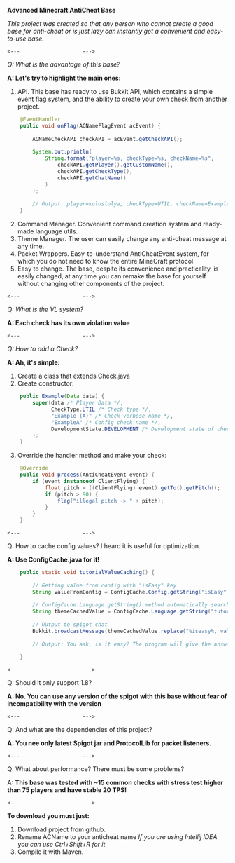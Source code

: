 **Advanced Minecraft AntiCheat Base**

_This project was created so that any person who cannot create a good base for anti-cheat or is just lazy can instantly get a convenient and easy-to-use base._

```<---                    --->```

_Q: What is the advantage of this base?_

**A: Let's try to highlight the main ones:**
1) API. This base has ready to use Bukkit API, which contains a simple event flag system, and the ability to create your own check from another project.
```java
    @EventHandler
    public void onFlag(ACNameFlagEvent acEvent) {
        
        ACNameCheckAPI checkAPI = acEvent.getCheckAPI();
        
        System.out.println(
            String.format("player=%s, checkType=%s, checkName=%s", 
                checkAPI.getPlayer().getCustomName(),
                checkAPI.getCheckType(),
                checkAPI.getChatName()
            )
        );
        
        // Output: player=koloslolya, checkType=UTIL, checkName=Example (A)
    }

```
2) Command Manager. Convenient command creation system and ready-made language utils.
3) Theme Manager. The user can easily change any anti-cheat message at any time.
4) Packet Wrappers. Easy-to-understand AntiCheatEvent system, for which you do not need to know the entire MineCraft protocol.
5) Easy to change. The base, despite its convenience and practicality, is easily changed, at any time you can remake the base for yourself without changing other components of the project.

```<---                    --->```

_Q: What is the VL system?_

**A: Each check has its own violation value**

```<---                    --->```

_Q: How to add a Check?_

**A: Ah, it's simple:**
1) Create a class that extends Check.java
2) Create constructor:
```java
    public Example(Data data) {
        super(data /* Player Data */, 
              CheckType.UTIL /* Check type */, 
              "Example (A)" /* Check verbose name */, 
              "ExampleA" /* Config check name */, 
              DevelopmentState.DEVELOPMENT /* Development state of check */
        );
    }  
```
3) Override the handler method and make your check:
```java
    @Override
    public void process(AntiCheatEvent event) {
        if (event instanceof ClientFlying) {
            float pitch = ((ClientFlying) event).getTo().getPitch();
            if (pitch > 90) {
                flag("illegal pitch -> " + pitch);
            }
        }
    }
```

```<---                    --->```

Q: How to cache config values? I heard it is useful for optimization.

**A: Use ConfigCache.java for it!**

```java
    public static void tutorialValueCaching() {
    
        // Getting value from config with "isEasy" key
        String valueFromConfig = ConfigCache.Config.getString("isEasy");
        
        // ConfigCache.Language.getString() method automatically searches for a given theme
        String themeCachedValue = ConfigCache.Language.getString("tutorialValueCaching");
        
        // Output to spigot chat
        Bukkit.broadcastMessage(themeCachedValue.replace("%iseasy%, valueFromConfig));
        
        // Output: You ask, is it easy? The program will give the answer: true
        
    }

```

```<---                    --->```

Q: Should it only support 1.8?

**A: No. You can use any version of the spigot with this base without fear of incompatibility with the version**


```<---                    --->```

Q: And what are the dependencies of this project?

**A: You nee only latest Spigot jar and ProtocolLib for packet listeners.**

```<---                    --->```

Q: What about performance? There must be some problems?

A: **This base was tested with ~15 common checks with stress test higher than 75 players and have stable 20 TPS!**

```<---                    --->```

**To download you must just:**
1) Download project from github.
2) Rename ACName to your anticheat name _If you are using Intellij IDEA you can use Ctrl+Shift+R for it_
3) Compile it with Maven.
